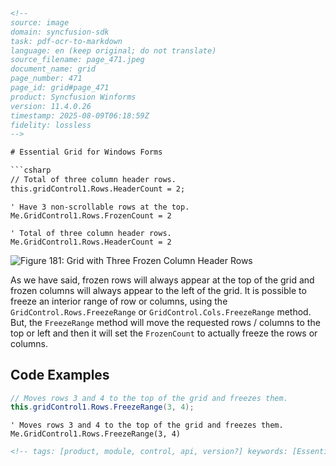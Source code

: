 ```html
<!--
source: image
domain: syncfusion-sdk
task: pdf-ocr-to-markdown
language: en (keep original; do not translate)
source_filename: page_471.jpeg
document_name: grid
page_number: 471
page_id: grid#page_471
product: Syncfusion Winforms
version: 11.4.0.26
timestamp: 2025-08-09T06:18:59Z
fidelity: lossless
-->

# Essential Grid for Windows Forms

```csharp
// Total of three column header rows.
this.gridControl1.Rows.HeaderCount = 2;
```

```vb.net
' Have 3 non-scrollable rows at the top.
Me.GridControl1.Rows.FrozenCount = 2

' Total of three column header rows.
Me.GridControl1.Rows.HeaderCount = 2
```

![Figure 181: Grid with Three Frozen Column Header Rows](https://example.com/image_url)

As we have said, frozen rows will always appear at the top of the grid and frozen columns will always appear to the left of the grid. It is possible to freeze an interior range of row or columns, using the `GridControl.Rows.FreezeRange` or `GridControl.Cols.FreezeRange` method. But, the `FreezeRange` method will move the requested rows / columns to the top or left and then it will set the `FrozenCount` to actually freeze the rows or columns.

## Code Examples

```csharp
// Moves rows 3 and 4 to the top of the grid and freezes them.
this.gridControl1.Rows.FreezeRange(3, 4);
```

```vb.net
' Moves rows 3 and 4 to the top of the grid and freezes them.
Me.GridControl1.Rows.FreezeRange(3, 4)
```
```html
<!-- tags: [product, module, control, api, version?] keywords: [Essential Grid, Windows Forms, frozen rows, frozen columns, header rows, FreezeRange, GridControl] -->
```